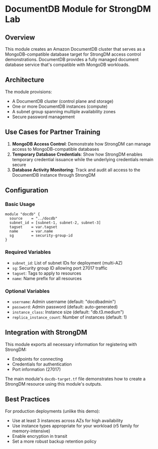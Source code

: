 # DocumentDB Module for StrongDM Lab

## Overview

This module creates an Amazon DocumentDB cluster that serves as a MongoDB-compatible database target for StrongDM access control demonstrations. DocumentDB provides a fully managed document database service that's compatible with MongoDB workloads.

## Architecture

The module provisions:
- A DocumentDB cluster (control plane and storage)
- One or more DocumentDB instances (compute)
- A subnet group spanning multiple availability zones
- Secure password management

## Use Cases for Partner Training

1. **MongoDB Access Control**: Demonstrate how StrongDM can manage access to MongoDB-compatible databases
2. **Temporary Database Credentials**: Show how StrongDM enables temporary credential issuance while the underlying credentials remain secure
3. **Database Activity Monitoring**: Track and audit all access to the DocumentDB instance through StrongDM

## Configuration

### Basic Usage

```hcl
module "docdb" {
  source    = "../docdb"
  subnet_id = [subnet-1, subnet-2, subnet-3]
  tagset    = var.tagset
  name      = var.name
  sg        = security-group-id
}
```

### Required Variables

- `subnet_id`: List of subnet IDs for deployment (multi-AZ)
- `sg`: Security group ID allowing port 27017 traffic
- `tagset`: Tags to apply to resources
- `name`: Name prefix for all resources

### Optional Variables

- `username`: Admin username (default: "docdbadmin")
- `password`: Admin password (default: auto-generated)
- `instance_class`: Instance size (default: "db.t3.medium")
- `replica_instance_count`: Number of instances (default: 1)

## Integration with StrongDM

This module exports all necessary information for registering with StrongDM:
- Endpoints for connecting
- Credentials for authentication
- Port information (27017)

The main module's `docdb-target.tf` file demonstrates how to create a StrongDM resource using this module's outputs.

## Best Practices

For production deployments (unlike this demo):
- Use at least 3 instances across AZs for high availability
- Use instance types appropriate for your workload (r5 family for memory-intensive)
- Enable encryption in transit
- Set a more robust backup retention policy